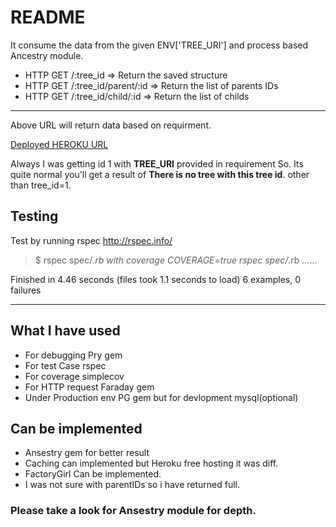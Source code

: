 # README

It consume the data from the given ENV['TREE_URI'] and process based Ancestry module. 

* HTTP GET /:tree_id
=> Return the saved structure
* HTTP GET /:tree_id/parent/:id
=> Return the list of parents IDs
* HTTP GET /:tree_id/child/:id
=> Return the list of childs
***

Above URL will return data based on requirment.

[Deployed HEROKU URL](https://thawing-ravine-34399.herokuapp.com/1)

Always I was getting id 1 with **TREE_URI** provided in requirement So. Its quite normal you'll get a result of **There is no tree with this tree id**. other than tree_id=1.
## Testing
Test by running rspec http://rspec.info/ 
> $ rspec spec/*.rb
with coverage COVERAGE=true rspec spec/*.rb
......

Finished in 4.46 seconds (files took 1.1 seconds to load)
6 examples, 0 failures
***

## What I have used 

- For debugging Pry gem
- For test Case rspec
- For coverage simplecov
- For HTTP request Faraday gem
- Under Production env PG gem but for devlopment mysql(optional)

## Can be implemented

- Ansestry gem for better result
- Caching can implemented but Heroku free hosting it was diff.
- FactoryGirl Can be implemented.
- I was not sure with parentIDs so i have returned full.



### Please take a look for Ansestry module for depth.
